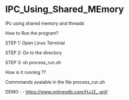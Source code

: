 # IPC_Using_Shared_MEmory
IPc using shared memory and threads


How to Run the program?


STEP 1: Open Linux Terminal

STEP 2: Go to the directory

STEP 3: sh process_run.sh



How is it running ??

Commmands avaiable in the file process_run.sh


DEMO : - https://www.onlinegdb.com/HJJ2_-anV

